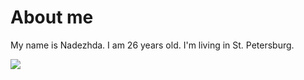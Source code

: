 # About me
My name is Nadezhda.
I am 26 years old.
I'm living in St. Petersburg.


![](https://rg.ru/uploads/images/2023/05/31/istock-1478313878_a0d.jpg)